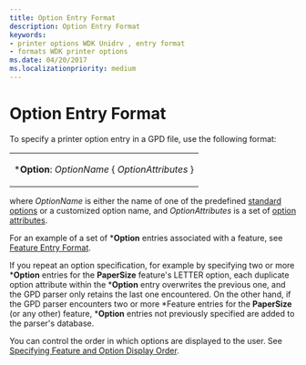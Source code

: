 ```yaml
---
title: Option Entry Format
description: Option Entry Format
keywords:
- printer options WDK Unidrv , entry format
- formats WDK printer options
ms.date: 04/20/2017
ms.localizationpriority: medium
---
```


# Option Entry Format





To specify a printer option entry in a GPD file, use the following format:

<table>
<colgroup>
<col width="100%" />
</colgroup>
<tbody>
<tr class="odd">
<td><p>*<strong>Option</strong>: <em>OptionName</em> { <em>OptionAttributes</em> }</p></td>
</tr>
</tbody>
</table>

 

where *OptionName* is either the name of one of the predefined [standard options](standard-options.md) or a customized option name, and *OptionAttributes* is a set of [option attributes](option-attributes.md).

For an example of a set of \***Option** entries associated with a feature, see [Feature Entry Format](feature-entry-format.md).

If you repeat an option specification, for example by specifying two or more \***Option** entries for the **PaperSize** feature's LETTER option, each duplicate option attribute within the \***Option** entry overwrites the previous one, and the GPD parser only retains the last one encountered. On the other hand, if the GPD parser encounters two or more \*Feature entries for the **PaperSize** (or any other) feature, \***Option** entries not previously specified are added to the parser's database.

You can control the order in which options are displayed to the user. See [Specifying Feature and Option Display Order](specifying-feature-and-option-display-order.md).

 

 




